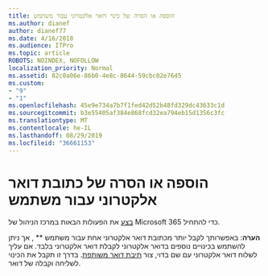 ```yaml
---
title: הוספה או הסרה של כינוי דואר אלקטרוני עבור משתמש
ms.author: dianef
author: dianef77
ms.date: 4/16/2018
ms.audience: ITPro
ms.topic: article
ROBOTS: NOINDEX, NOFOLLOW
localization_priority: Normal
ms.assetid: 82c0a06e-86b0-4e8c-8644-59cbc02e7645
ms.custom:
- "9"
- "1"
ms.openlocfilehash: 45e9e734a7b7f1fed42d52b48fd329dc43633c1d
ms.sourcegitcommit: b3e55405af384e868fcd32ea794eb15d1356c3fc
ms.translationtype: MT
ms.contentlocale: he-IL
ms.lasthandoff: 08/29/2019
ms.locfileid: "36661153"
---
```

# <a name="add-or-remove-an-email-address-for-a-user"></a>הוספה או הסרה של כתובת דואר אלקטרוני עבור משתמש

[בצע](https://portal.office.com/AdminPortal/Home#/AssistedGuide/addemailoptions) את הפעולות הבאות במרכז הניהול של Microsoft 365 כדי להתחיל.

 **הערה**: באפשרותך לקבל יותר מכתובת דואר אלקטרוני אחת עבור משתמש ** , אך ניתן להשתמש בכינויים נוספים בדואר אלקטרוני לקבלת דואר אלקטרוני בלבד. אם עליך לשלוח דואר אלקטרוני עם שם בדוי, צור [תיבת דואר משותפת](https://support.office.com/article/871a246d-3acd-4bba-948e-5de8be0544c9). בדרך זו תקבל את הכינוי לשליחה וקבלה של דואר.
  